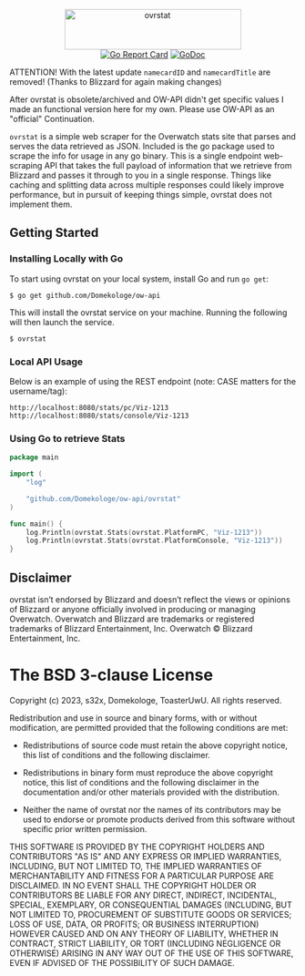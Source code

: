<p align="center">
<img src="service/static/assets/logo.png" width="310" height="71" border="0" alt="ovrstat">
<br>
<a href="https://goreportcard.com/report/github.com/s32x/ovrstat"><img src="https://goreportcard.com/badge/github.com/s32x/ovrstat" alt="Go Report Card"></a>
<a href="https://godoc.org/github.com/s32x/ovrstat/ovrstat"><img src="https://godoc.org/github.com/s32x/ovrstat/ovrstat?status.svg" alt="GoDoc"></a>
</p>

ATTENTION!
With the latest update `namecardID` and `namecardTitle` are removed! (Thanks to Blizzard for again making changes)

After ovrstat is obsolete/archived and OW-API didn't get specific values I made an functional version here for my own.
Please use OW-API as an "official" Continuation.

`ovrstat` is a simple web scraper for the Overwatch stats site that parses and serves the data retrieved as JSON. Included is the go package used to scrape the info for usage in any go binary. This is a single endpoint web-scraping API that takes the full payload of information that we retrieve from Blizzard and passes it through to you in a single response. Things like caching and splitting data across multiple responses could likely improve performance, but in pursuit of keeping things simple, ovrstat does not implement them.

## Getting Started
### Installing Locally with Go
To start using ovrstat on your local system, install Go and run `go get`:
```
$ go get github.com/Domekologe/ow-api
```
This will install the ovrstat service on your machine. Running the following will then launch the service.
```
$ ovrstat
```
### Local API Usage

Below is an example of using the REST endpoint (note: CASE matters for the username/tag):
```
http://localhost:8080/stats/pc/Viz-1213
http://localhost:8080/stats/console/Viz-1213
```
### Using Go to retrieve Stats

```go
package main

import (
	"log"

	"github.com/Domekologe/ow-api/ovrstat"
)

func main() {
	log.Println(ovrstat.Stats(ovrstat.PlatformPC, "Viz-1213"))
    log.Println(ovrstat.Stats(ovrstat.PlatformConsole, "Viz-1213"))
}
```

## Disclaimer
ovrstat isn’t endorsed by Blizzard and doesn’t reflect the views or opinions of Blizzard or anyone officially involved in producing or managing Overwatch. Overwatch and Blizzard are trademarks or registered trademarks of Blizzard Entertainment, Inc. Overwatch © Blizzard Entertainment, Inc.

The BSD 3-clause License
========================

Copyright (c) 2023, s32x, Domekologe, ToasterUwU. All rights reserved.

Redistribution and use in source and binary forms, with or without modification,
are permitted provided that the following conditions are met:

 - Redistributions of source code must retain the above copyright notice,
   this list of conditions and the following disclaimer.

 - Redistributions in binary form must reproduce the above copyright notice,
   this list of conditions and the following disclaimer in the documentation
   and/or other materials provided with the distribution.

 - Neither the name of ovrstat nor the names of its contributors may
   be used to endorse or promote products derived from this software without
   specific prior written permission.

THIS SOFTWARE IS PROVIDED BY THE COPYRIGHT HOLDERS AND CONTRIBUTORS "AS IS" AND
ANY EXPRESS OR IMPLIED WARRANTIES, INCLUDING, BUT NOT LIMITED TO, THE IMPLIED
WARRANTIES OF MERCHANTABILITY AND FITNESS FOR A PARTICULAR PURPOSE ARE
DISCLAIMED. IN NO EVENT SHALL THE COPYRIGHT HOLDER OR CONTRIBUTORS BE LIABLE FOR
ANY DIRECT, INDIRECT, INCIDENTAL, SPECIAL, EXEMPLARY, OR CONSEQUENTIAL DAMAGES
(INCLUDING, BUT NOT LIMITED TO, PROCUREMENT OF SUBSTITUTE GOODS OR SERVICES;
LOSS OF USE, DATA, OR PROFITS; OR BUSINESS INTERRUPTION) HOWEVER CAUSED AND ON
ANY THEORY OF LIABILITY, WHETHER IN CONTRACT, STRICT LIABILITY, OR TORT
(INCLUDING NEGLIGENCE OR OTHERWISE) ARISING IN ANY WAY OUT OF THE USE OF THIS
SOFTWARE, EVEN IF ADVISED OF THE POSSIBILITY OF SUCH DAMAGE.
